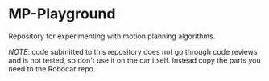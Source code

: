 # MP-Playground
Repository for experimenting with motion planning algorithms. 

*NOTE*: code submitted to this repository does not go through code reviews and is not tested, so don't use it on the car itself. Instead copy the parts you need to the Robocar repo.
